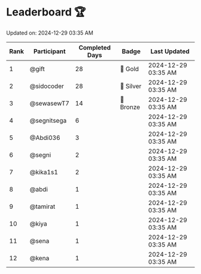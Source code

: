 # Leaderboard 🏆

Updated on: 2024-12-29 03:35 AM

| Rank | Participant       | Completed Days | Badge      | Last Updated         |
|------|-------------------|----------------|------------|----------------------|
| 1    | @gift             | 28             | 🏅 Gold     | 2024-12-29 03:35 AM |
| 2    | @sidocoder        | 28             | 🥈 Silver   | 2024-12-29 03:35 AM |
| 3    | @sewasewT7        | 14             | 🥉 Bronze   | 2024-12-29 03:35 AM |
| 4    | @segnitsega       | 6              |            | 2024-12-29 03:35 AM |
| 5    | @Abdi036          | 3              |            | 2024-12-29 03:35 AM |
| 6    | @segni            | 2              |            | 2024-12-29 03:35 AM |
| 7    | @kika1s1          | 2              |            | 2024-12-29 03:35 AM |
| 8    | @abdi             | 1              |            | 2024-12-29 03:35 AM |
| 9    | @tamirat          | 1              |            | 2024-12-29 03:35 AM |
| 10   | @kiya             | 1              |            | 2024-12-29 03:35 AM |
| 11   | @sena             | 1              |            | 2024-12-29 03:35 AM |
| 12   | @kena             | 1              |            | 2024-12-29 03:35 AM |
